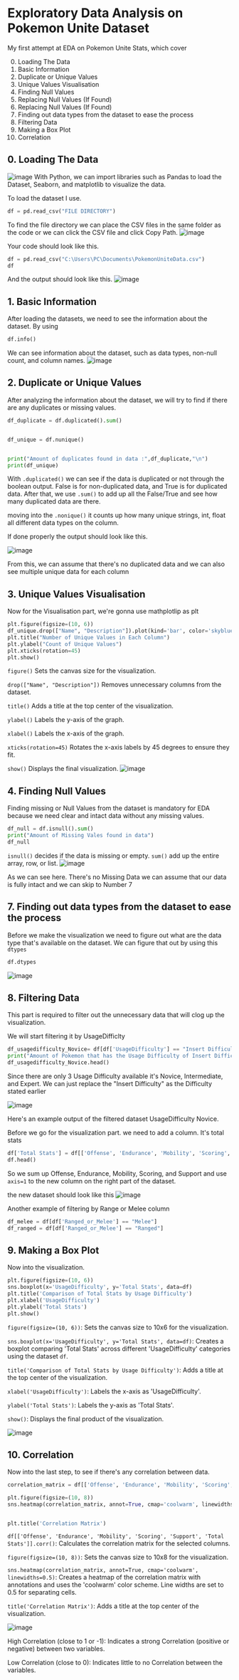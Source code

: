 # Exploratory Data Analysis on Pokemon Unite Dataset
My first attempt at EDA on Pokemon Unite Stats, which cover

0. Loading The Data
1. Basic Information
2. Duplicate or Unique Values
3. Unique Values Visualisation
4. Finding Null Values
5. Replacing Null Values (If Found)
6. Replacing Null Values (If Found)
7. Finding out data types from the dataset to ease the process
8. Filtering Data
9. Making a Box Plot
10. Correlation

## 0. Loading The Data
![image](https://github.com/user-attachments/assets/4fb880f7-b1cd-4be5-b11e-14bbf7cad966)
With Python, we can import libraries such as Pandas to load the Dataset, Seaborn, and matplotlib to visualize the data.

To load the dataset I use.
```py
df = pd.read_csv("FILE DIRECTORY")
```
To find the file directory we can place the CSV files in the same folder as the code or we can click the CSV file and click Copy Path.
![image](https://github.com/user-attachments/assets/2508b422-98ad-48d7-a0dd-0d41aabb4cea)

Your code should look like this.
```py
df = pd.read_csv("C:\Users\PC\Documents\PokemonUniteData.csv")
df
```

And the output should look like this.
![image](https://github.com/user-attachments/assets/9d45db83-5846-4c4f-97d9-db40e0dd537d)

## 1. Basic Information
After loading the datasets, we need to see the information about the dataset.
By using

```py
df.info()
```
We can see information about the dataset, such as data types, non-null count, and column names.
![image](https://github.com/user-attachments/assets/f0e65c39-5094-41a0-946a-da88ab8f221f)

## 2. Duplicate or Unique Values
After analyzing the information about the dataset, we will try to find if there are any duplicates or missing values.
```py
df_duplicate = df.duplicated().sum()


df_unique = df.nunique()


print("Amount of duplicates found in data :",df_duplicate,"\n")
print(df_unique)
```

With `.duplicated()` we can see if the data is duplicated or not through the boolean output. False is for non-duplicated data, and True is for duplicated data. After that, we use `.sum()` to add up all the False/True and see how many duplicated data are there.

moving into the `.nonique()` it counts up how many unique strings, int, float all different data types on the column.

If done properly the output should look like this.

![image](https://github.com/user-attachments/assets/4d5a7b47-0973-4226-90d4-ca977d56cf58)

From this, we can assume that there's no duplicated data and we can also see multiple unique data for each column 

## 3. Unique Values Visualisation
Now for the Visualisation part, we're gonna use mathplotlip as plt

```py
plt.figure(figsize=(10, 6))
df_unique.drop(["Name", "Description"]).plot(kind='bar', color='skyblue')
plt.title("Number of Unique Values in Each Column")
plt.ylabel("Count of Unique Values")
plt.xticks(rotation=45)
plt.show()
```

`figure()` Sets the canvas size for the visualization.

`drop(["Name", "Description"])` Removes unnecessary columns from the dataset.

`title()` Adds a title at the top center of the visualization.

`ylabel()` Labels the y-axis of the graph.

`xlabel()` Labels the x-axis of the graph.

`xticks(rotation=45)` Rotates the x-axis labels by 45 degrees to ensure they fit.

`show()` Displays the final visualization.
![image](https://github.com/user-attachments/assets/4f161895-ff18-4bc1-858a-f29b20445eee)

## 4. Finding Null Values
Finding missing or Null Values from the dataset is mandatory for EDA because we need clear and intact data without any missing values.

```py
df_null = df.isnull().sum()
print("Amount of Missing Vales found in data")
df_null
```

`isnull()` decides if the data is missing or empty.
`sum()` add up the entire array, row, or list.
![image](https://github.com/user-attachments/assets/3efc0c6b-eef1-4551-9402-00240f9f98cb)

As we can see here. There's no Missing Data we can assume that our data is fully intact and we can skip to Number 7

## 7. Finding out data types from the dataset to ease the process
Before we make the visualization we need to figure out what are the data type that's available on the dataset. We can figure that out by using this `dtypes`
```py
df.dtypes
```
![image](https://github.com/user-attachments/assets/7a99bd70-1e5c-4ea2-9db8-f29b6e7755e1)

## 8. Filtering Data
This part is required to filter out the unnecessary data that will clog up the visualization.

We will start filtering it by UsageDifficlty
```py
df_usagedifficulty_Novice= df[df['UsageDifficulty'] == "Insert Difficulty"]
print("Amount of Pokemon that has the Usage Difficulty of Insert Difficulty :",len(df_usagedifficulty_Novice))
df_usagedifficulty_Novice.head()
```
Since there are only 3 Usage Difficulty available it's Novice, Intermediate, and Expert. We can just replace the "Insert Difficulty" as the Difficulty stated earlier

![image](https://github.com/user-attachments/assets/fcf0b76b-2522-41e5-af9c-0344665f6368)

Here's an example output of the filtered dataset UsageDifficulty Novice.

Before we go for the visualization part. we need to add a column. It's total stats
```py
df['Total Stats'] = df[['Offense', 'Endurance', 'Mobility', 'Scoring', 'Support']].sum(axis=1)
df.head()
```

So we sum up Offense, Endurance, Mobility, Scoring, and Support and use `axis=1` to the new column on the right part of the dataset.

the new dataset should look like this
![image](https://github.com/user-attachments/assets/285126dd-4c01-4fd7-be00-2a4c4eda1d60)

Another example of filtering by Range or Melee column
```py
df_melee = df[df['Ranged_or_Melee'] == "Melee"]
df_ranged = df[df['Ranged_or_Melee'] == "Ranged"]
```

## 9. Making a Box Plot
Now into the visualization.

```py
plt.figure(figsize=(10, 6))
sns.boxplot(x='UsageDifficulty', y='Total Stats', data=df)
plt.title('Comparison of Total Stats by Usage Difficulty')
plt.xlabel('UsageDifficulty')
plt.ylabel('Total Stats')
plt.show()
```


`figure(figsize=(10, 6))`: Sets the canvas size to 10x6 for the visualization.

`sns.boxplot(x='UsageDifficulty', y='Total Stats', data=df)`: Creates a boxplot comparing 'Total Stats' across different 'UsageDifficulty' categories using the dataset `df`.

`title('Comparison of Total Stats by Usage Difficulty')`: Adds a title at the top center of the visualization.

`xlabel('UsageDifficulty')`: Labels the x-axis as 'UsageDifficulty'.

`ylabel('Total Stats')`: Labels the y-axis as 'Total Stats'.

`show()`: Displays the final product of the visualization.

![image](https://github.com/user-attachments/assets/483214ff-8ec9-40d7-9ffd-b643a8e120fa)


## 10. Correlation
Now into the last step, to see if there's any correlation between data.

```py
correlation_matrix = df[['Offense', 'Endurance', 'Mobility', 'Scoring', 'Support', 'Total Stats']].corr()

plt.figure(figsize=(10, 8))
sns.heatmap(correlation_matrix, annot=True, cmap='coolwarm', linewidths=0.5)


plt.title('Correlation Matrix')
```

`df[['Offense', 'Endurance', 'Mobility', 'Scoring', 'Support', 'Total Stats']].corr()`: Calculates the correlation matrix for the selected columns.

`figure(figsize=(10, 8))`: Sets the canvas size to 10x8 for the visualization.

`sns.heatmap(correlation_matrix, annot=True, cmap='coolwarm', linewidths=0.5)`: Creates a heatmap of the correlation matrix with annotations and uses the 'coolwarm' color scheme. Line widths are set to 0.5 for separating cells.

`title('Correlation Matrix')`: Adds a title at the top center of the visualization.

![image](https://github.com/user-attachments/assets/18efa5e8-5ce5-449f-96fe-73d01ae07773)

High Correlation (close to 1 or -1): Indicates a strong Correlation (positive or negative) between two variables.

Low Correlation (close to 0): Indicates little to no Correlation between the variables.



